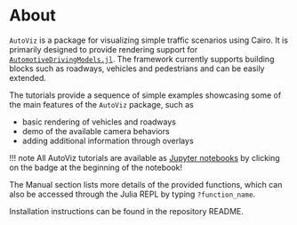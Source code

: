 # About

`AutoViz` is a package for visualizing simple traffic scenarios using Cairo.
It is primarily designed to provide rendering support for
[`AutomotiveDrivingModels.jl`](https://github.com/sisl/AutomotiveDrivingModels.jl).
The framework currently supports building blocks such as roadways,
vehicles and pedestrians and can be easily extended.

The tutorials provide a sequence of simple examples showcasing some of the main
features of the `AutoViz` package, such as
 - basic rendering of vehicles and roadways
 - demo of the available camera behaviors
 - adding additional information through overlays

!!! note
    All AutoViz tutorials are available as
    [Jupyter notebooks](https://nbviewer.jupyter.org/)
    by clicking on the badge at the beginning of the notebook!

The Manual section lists more details of the provided functions,
which can also be accessed through the Julia REPL by typing `?function_name`.

Installation instructions can be found in the repository README.

